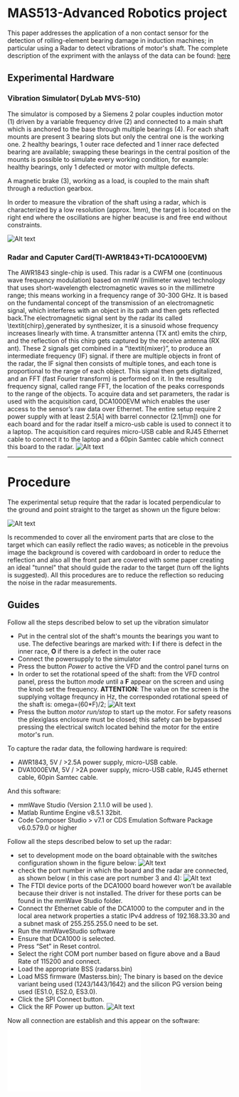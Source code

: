 # MAS513-Advanced Robotics project

This paper addresses the application of a non contact sensor for the detection of rolling-element bearing damage in induction machines; in particular using a Radar to detect vibrations of motor's shaft. The complete description of the expriment with the anlayss of the data can be found: 
[here](https://github.com/gianlucasalata-unipd/MAS513-Continuous_motors_health_monitoring/blob/main/Third_assignment.pdf)

## Experimental  Hardware

### Vibration Simulator( DyLab MVS-510)

The simulator is composed by a Siemens 2 polar couples induction motor (1) driven by a variable frequency drive (2) and connected to a main shaft which is anchored to the base through multiple bearings (4). For each shaft mounts are present 3 bearing slots but only the central one is the working one. 2 healthy bearings, 1 outer race defected  and 1 inner race defected bearing are available; swapping these bearings in the central position of the mounts is possible to simulate every working condition, for example: healthy bearings, only 1 defected or motor with multple defects. 

A magnetic brake (3), working as a load, is coupled to the main shaft through a reduction gearbox.

In order to measure the vibration of the shaft using a radar, which is characterized by a low resolution (approx. 1mm), the target is located on the right end where the oscillations are higher beacuse is and free end without constraints.

  ![Alt text](/img/vibration_simulator.png?raw=true)

### Radar and Caputer Card(TI-AWR1843+TI-DCA1000EVM)
The AWR1843 single-chip is used. This radar is a CWFM one (continuous wave frequency modulation) based on mmW (millimeter wave) technology that uses short-wavelength electromagnetic waves so in the millimetre range; this means working in a frequency range  of 30-300 GHz. 
 It is based on the fundamental concept of the transmission of an electromagnetic signal, which interferes with an object in its path and then gets reflected back.The electromagnetic signal sent by the radar its called \textit{chirp},generated by synthesizer, it is a sinusoid whose frequency increases linearly with time. A transmitter antenna (TX ant) emits the chirp, and the reflection of this chirp gets captured by the receive antenna (RX ant). These 2 signals get combined in a “\textit{mixer}”, to produce an intermediate frequency (IF) signal. 
if there are multiple objects  in front of the radar, the IF signal then consists of multiple tones, and each tone is proportional to the range of each object. This signal then gets digitalized, and an FFT (fast Fourier transform) is performed on it. In the resulting frequency signal, called range FFT, the location of the peaks corresponds to the range of the objects.
To acquire data and set parameters, the radar is used with the acquisition card, DCA1000EVM which  enables the user access to the sensor’s raw data over Ethernet.
The entire setup require 2 power supply with at least 2.5[A] with barrel connector (2.1[mm]) one for each board and for the radar itself a micro-usb cable is used to connect it to a laptop. The acquisition card requires micro-USB cable and RJ45 Ethernet cable to connect it to the laptop and a 60pin Samtec cable which connect this board to the radar.
 ![Alt text](/img/radar.jpg?raw=true)

 --------

# Procedure

The experimental setup require that the radar is located perpendicular to the ground and point straight to the target as shown un the figure below:

 ![Alt text](/img/experimental_setup.png?raw=true)

 Is recommended to cover all the enviroment parts that  are close to the target which  can easily reflect the radio waves; as noticeble in the prevoius image the background is covered with cardoboard in order to reduce the reflection and also all the front part are covered with some paper creating an ideal "tunnel" that should guide the radar to the target (turn off the lights is suggested). All this procedures are to reduce the reflection so reducing the noise in the radar measurements.
## Guides

Follow all the steps described below to set up the vibration simulator
- Put in the central slot of the shaft's mounts the bearings you want to use. The defective bearings are marked with: **I** if there is defect in the inner race, **O** if there is a defect in the outer race
- Connect the powersupply to the simulator
- Press the button _Power_ to active the VFD and the control panel turns on
- In order  to set the rotational speed of the shaft: from the VFD control panel, press the button _mode_ until a **F** appear on the screen and using the knob set the frequency. **ATTENTION**: The value on the screen is the supplying voltage frequncy in Hz, the corresponded rotational speed of the shaft is: omega=(60*F)/2;
 ![Alt text](/img/VFD.png?raw=true)
- Press the button _motor run/stop_ to start up the motor. For safety reasons the plexiglass enclosure must be closed; this safety can be bypassed pressing the electrical switch located behind the motor for the entire motor's run.

To capture the radar data, the following hardware is required:
-	AWR1843, 5V / >2.5A power supply, micro-USB cable.
- DVA1000EVM, 5V / >2A power supply, micro-USB cable, RJ45 ethernet cable, 60pin Samtec cable.

And this software:
-	mmWave Studio (Version 2.1.1.0 will be used ).
-	Matlab Runtime Engine v8.5.1 32bit.
-	Code Composer Studio > v7.1 or CDS Emulation Software Package v6.0.579.0 or higher


Follow all the steps described below to set up the radar:
-  set to development mode on the board obtainable with the switches configuration shown in the figure below:
 ![Alt text](/img/switches.png?raw=true)
- check the port number in which the board and the radar are connected, as shown below ( in this case are port number 3 and 4):
![Alt text](/img/ports.png?raw=true)
- The FTDI device ports of the DCA1000 board however won’t be available because their driver is not installed. The driver for these ports can be found in the mmWave Studio folder.
- Connect thr Ethernet cable of the DCA1000  to the computer and in the local area network properties a static IPv4 address of 192.168.33.30 and a subnet mask of 255.255.255.0 need to be set.
- Run the mmWaveStudio software
-  Ensure that DCA1000 is selected.
- Press “Set” in Reset control.
- Select the right COM port number based on figure above and a Baud Rate of 115200 and connect.
- Load the appropriate BSS (radarss.bin)
- Load MSS firmware (Masterss.bin); The binary is based on the device variant being used (1243/1443/1642) and the silicon PG version being used (ES1.0, ES2.0, ES3.0).
- Click the SPI Connect button.
- Click the RF Power up button.
 ![Alt text](/img/radar1.png?raw=true)
 
 Now all connection are establish and this appear on the software:
  ![Alt text](/img/status.pdf?raw=true)

